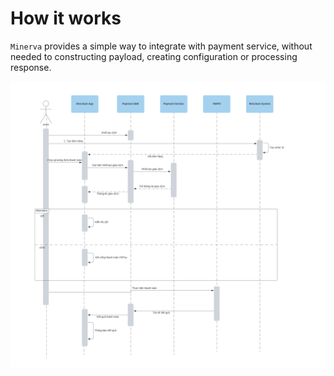 # How it works

`Minerva` provides a simple way to integrate with payment service, without needed to constructing payload, creating configuration or processing response.

<img src="images/payment_uml.png">
